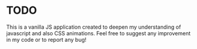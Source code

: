 # TODO
This is a vanilla JS application created to deepen my understanding of javascript and also CSS animations. Feel free to suggest any improvement in my code or to report any bug!
